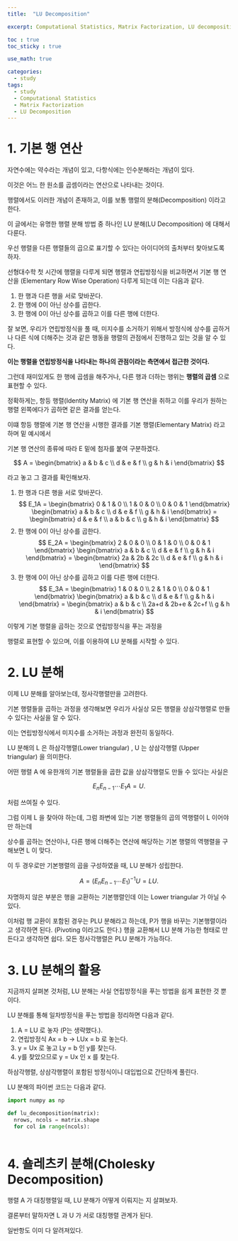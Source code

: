 ```yaml
---
title:  "LU Decomposition"

excerpt: Computational Statistics, Matrix Factorization, LU decomposition 

toc : true
toc_sticky : true  

use_math: true

categories:
  - study
tags:
  - study
  - Computational Statistics
  - Matrix Factorization
  - LU Decomposition
---
```


# 1. 기본 행 연산

자연수에는 약수라는 개념이 있고, 다항식에는 인수분해라는 개념이 있다.

이것은 어느 한 원소를 곱셈이라는 연산으로 나타내는 것이다.

행렬에서도 이러한 개념이 존재하고, 이를 보통 행렬의 분해(Decomposition) 이라고 한다.

이 글에서는 유명한 행렬 분해 방법 중 하나인 LU 분해(LU Decomposition) 에 대해서 다룬다. 


우선 행렬을 다른 행렬들의 곱으로 표기할 수 있다는 아이디어의 출처부터 찾아보도록 하자.

선형대수학 첫 시간에 행렬을 다루게 되면 행렬과 연립방정식을 비교하면서 기본 행 연산을
(Elementary Row Wise Operation) 다루게 되는데
이는 다음과 같다. 

1. 한 행과 다른 행을 서로 맞바꾼다.
2. 한 행에 0이 아닌 상수를 곱한다. 
3. 한 행에 0이 아닌 상수를 곱하고 이를 다른 행에 더한다. 

잘 보면, 우리가 연립방정식을 풀 때, 미지수를 소거하기 위해서 방정식에
상수를 곱하거나 다른 식에 더해주는 것과 같은 행동을 행렬의 관점에서
진행하고 있는 것을 알 수 있다. 

**이는 행렬을 연립방정식을 나타내는 하나의 관점이라는 측면에서 접근한 것이다.**

그런데 재미있게도 한 행에 곱셈을 해주거나, 다른 행과 더하는 행위는
**행렬의 곱셈** 으로 표현할 수 있다. 

정확하게는, 항등 행렬(Identity Matrix) 에 기본 행 연산을 취하고
이를 우리가 원하는 행렬 왼쪽에다가 곱하면 같은 결과를 얻는다.

이떄 항등 행렬에 기본 행 연산을 시행한 결과를 기본 행렬(Elementary Matrix) 라고 하며 밑 예시에서

기본 행 연산의 종류에 따라 E 밑에 첨자를 붙여 구분하겠다.

$$ A = 
\begin{bmatrix}
a & b & c \\
d & e & f \\
g & h & i
\end{bmatrix}
$$ 

라고 놓고 그 결과를 확인해보자.

1. 한 행과 다른 행을 서로 맞바꾼다. 
$$ E_1A =
\begin{bmatrix}
0 & 1 & 0 \\
1 & 0 & 0 \\
0 & 0 & 1
\end{bmatrix}
\begin{bmatrix}
a & b & c \\
d & e & f \\
g & h & i
\end{bmatrix}
=
\begin{bmatrix}
d & e & f \\
a & b & c \\
g & h & i
\end{bmatrix}
$$
1. 한 행에 0이 아닌 상수를 곱한다.
$$ E_2A =
\begin{bmatrix}
2 & 0 & 0 \\
0 & 1 & 0 \\
0 & 0 & 1
\end{bmatrix}
\begin{bmatrix}
a & b & c \\
d & e & f \\
g & h & i
\end{bmatrix}
=
\begin{bmatrix}
2a & 2b & 2c \\
d & e & f \\
g & h & i
\end{bmatrix}
$$
1. 한 행에 0이 아닌 상수를 곱하고 이를 다른 행에 더한다.
$$ E_3A =
\begin{bmatrix}
1 & 0 & 0 \\
2 & 1 & 0 \\
0 & 0 & 1
\end{bmatrix}
\begin{bmatrix}
a & b & c \\
d & e & f \\
g & h & i
\end{bmatrix}
=
\begin{bmatrix}
a & b & c \\
2a+d & 2b+e & 2c+f \\
g & h & i
\end{bmatrix}
$$

이렇게 기본 행렬을 곱하는 것으로 연립방정식을 푸는 과정을

행렬로 표현할 수 있으며, 이를 이용하여 LU 분해를 시작할 수 있다.


# 2. LU 분해
이제 LU 분해를 알아보는데, 정사각행렬만을 고려한다.  

기본 행렬들을 곱하는 과정을 생각해보면 우리가 사실상 모든 행렬을 상삼각행렬로 만들 수 있다는 사실을 알 수 있다. 

이는 연립방정식에서 미지수를 소거하는 과정과 완전히 동일하다.

LU 분해의 L 은 하삼각행렬(Lower triangular) , U 는 상삼각행렬 (Upper triangular) 을 의미한다.

어떤 행렬 A 에  유한개의 기본 행렬들을 곱한 값을 상삼각행렬도 만들 수 있다는 사실은

$$E_nE_{n-1} \cdots E_1A = U.$$

처럼 쓰여질 수 있다. 

그럼 이제 L 을 찾아야 하는데, 그럼 좌변에 있는 기본 행렬들의 곱의 역행렬이 L 이어야만 하는데

상수를 곱하는 연산이나, 다른 행에 더해주는 연산에 해당하는 기본 행렬의 역행렬을 구해보면 L 이 맞다.

이 두 경우로만 기본행렬의 곱을 구성하였을 때, LU 분해가 성립한다.

$$A = (E_nE_{n-1} \cdots E_1)^{-1}U=LU.$$

자명하지 않은 부분은 행을 교환하는 기본행렬인데 이는 Lower triangular 가 아닐 수 있다.

이처럼 행 교환이 포함된 경우는 PLU 분해라고 하는데, P가 행을 바꾸는 기본행렬이라고 생각하면 된다.
(Pivoting 이라고도 한다.) 행을 교환해서 LU 분해 가능한 형태로 만든다고 생각하면 쉽다.
모든 정사각행렬은 PLU 분해가 가능하다. 


# 3. LU 분해의 활용
지금까지 살펴본 것처럼, LU 분해는 사실 연립방정식을 푸는 방법을 쉽게 표현한 것 뿐이다.

LU 분해를 통해 일차방정식을 푸는 방법을 정리하면 다음과 같다.

1. A = LU 로 놓자 (P는 생략했다.).
2. 연립방정식 Ax = b -> LUx =  b 로 놓는다.
3. y = Ux 로 놓고 Ly = b 인 y를 찾는다. 
4. y를 찾았으므로 y = Ux 인 x 를 찾는다.

하삼각행렬, 상삼각행렬이 포함된 방정식이니 대입법으로 간단하게 풀린다.

LU 분해의 파이썬 코드는 다음과 같다.

```python
import numpy as np

def lu_decomposition(matrix):
  nrows, ncols = matrix.shape
  for col in range(ncols):
    


```

# 4. 숄레츠키 분해(Cholesky Decomposition)

행렬 A 가 대칭행렬일 때, LU 분해가 어떻게 이뤄지는 지 살펴보자.

결론부터 말하자면 L 과 U 가 서로 대칭행렬 관계가 된다.

일반항도 이미 다 알려져있다.

